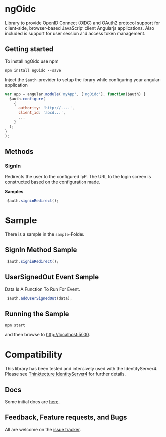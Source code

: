 # ngOidc
Library to provide OpenID Connect (OIDC) and OAuth2 protocol support for client-side, browser-based JavaScript client Angularjs applications. Also included is support for user session and access token management.

## Getting started
To install ngOidc use npm
```
npm install ngOidc --save
```

Inject the `$auth`-provider to setup the library while configuring your angular-application

```javascript
var app = angular.module('myApp', ['ngOidc'], function($auth) {
  $auth.configure(
    {
      authority: 'http://....',
      client_id: 'abcd...',
      ...
    }
  );
}
);
```

## Methods

### SignIn

Redirects the user to the configured IpP. The URL to the login screen is constructed based on the configuration made.

**Samples**
```javascript
 $auth.signinRedirect();
```


# Sample

There is a sample in the `sample`-Folder.

## SignIn Method Sample
```javascript
 $auth.signinRedirect();
```

## UserSignedOut Event Sample
Data Is A Function To Run For Event.
```javascript
 $auth.addUserSignedOut(data);
```

## Running the Sample

`npm start`

and then browse to [http://localhost:5000](http://localhost:5000).

# Compatibility
This library has been tested and intensively used with the IdentityServer4. Please see [Thinktecture IdentityServer4](https://github.com/IdentityModel/oidc-client-js) for further details.

## Docs

Some initial docs are [here](https://github.com/IdentityModel/oidc-client-js/wiki).

## Feedback, Feature requests, and Bugs

All are welcome on the [issue tracker](https://github.com/A20Group/ngOidc/issues).